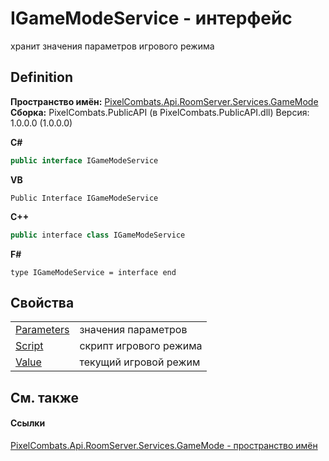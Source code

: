 # IGameModeService - интерфейс


хранит значения параметров игрового режима



## Definition
**Пространство имён:** <a href="7b069c1a-afb0-5e58-d9b9-e90280cd6d94">PixelCombats.Api.RoomServer.Services.GameMode</a>  
**Сборка:** PixelCombats.PublicAPI (в PixelCombats.PublicAPI.dll) Версия: 1.0.0.0 (1.0.0.0)

**C#**
``` C#
public interface IGameModeService
```
**VB**
``` VB
Public Interface IGameModeService
```
**C++**
``` C++
public interface class IGameModeService
```
**F#**
``` F#
type IGameModeService = interface end
```



## Свойства
<table>
<tr>
<td><a href="54dcbd60-0988-f2f4-fa7a-eeca1b2b36f8">Parameters</a></td>
<td>значения параметров</td></tr>
<tr>
<td><a href="15996ff5-efd4-ab83-57f6-c7c60b4a13c3">Script</a></td>
<td>скрипт игрового режима</td></tr>
<tr>
<td><a href="bd9a5cf4-9271-a1d7-fb0c-909f555df49c">Value</a></td>
<td>текущий игровой режим</td></tr>
</table>

## См. также


#### Ссылки
<a href="7b069c1a-afb0-5e58-d9b9-e90280cd6d94">PixelCombats.Api.RoomServer.Services.GameMode - пространство имён</a>  
